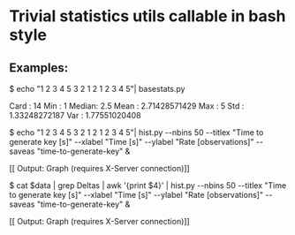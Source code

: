 Trivial statistics utils callable in bash style
===============================================

Examples:
---------


$ echo "1 2 3 4 5 3 2 1 2 1 2 3 4 5"| basestats.py

Card  :  14
Min   :  1
Median:  2.5
Mean  :  2.71428571429
Max   :  5
Std   :  1.33248272187
Var   :  1.77551020408


$ echo "1 2 3 4 5 3 2 1 2 1 2 3 4 5"| hist.py --nbins 50 --titlex "Time to generate key [s]" --xlabel "Time [s]" --ylabel "Rate [observations]" --saveas "time-to-generate-key" &

[[ Output: Graph (requires X-Server connection)]]

$ cat $data | grep Deltas | awk '{print $4}' | hist.py --nbins 50 --titlex "Time to generate key [s]" --xlabel "Time [s]" --ylabel "Rate [observations]" --saveas "time-to-generate-key" &

[[ Output: Graph (requires X-Server connection)]]
